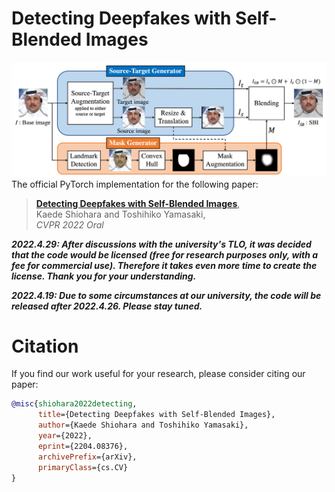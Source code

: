 # Detecting Deepfakes with Self-Blended Images
![Overview](overview.png)  
The official PyTorch implementation for the following paper: 
> [**Detecting Deepfakes with Self-Blended Images**](),  
> Kaede Shiohara and Toshihiko Yamasaki,  
> *CVPR 2022 Oral*

***2022.4.29: After discussions with the university's TLO, it was decided that the code would be licensed (free for research purposes only, with a fee for commercial use). Therefore it takes even more time to create the license. Thank you for your understanding.***

***2022.4.19: Due to some circumstances at our university, the code will be released after 2022.4.26. Please stay tuned.***

<!-- 
# Recomended Development Environment
* GPU: NVIDIA A100
* CUDA: 11.1
* Docker: 20.10.8


# Setup
## Dataset
Download datasets and place them in `./data/` folder.
For example, download [Celeb-DF-v2](https://github.com/yuezunli/celeb-deepfakeforensics) and place it:
```
.
└── data
    └── Celeb-DF-v2
        ├── Celeb-real
        │   └── videos
        │       └── *.mp4
        ├── Celeb-synthesis
        │   └── videos
        │       └── *.mp4
        ├── Youtube-real
        │   └── videos
        │       └── *.mp4
        └── List_of_testing_videos.txt
```
For other datasets, please refer to `./data/datasets.md` .

## Landmark Detector
We use 81 landmarks detector in training.  
Download [here](https://github.com/codeniko/shape_predictor_81_face_landmarks) and place it in `./src/preprocess/` folder.  

## Pretrained model
We provide pretrained EfficientNet-B4.  
Download [here]() and place it in `./weights/` folder.

## Execute docker
1. Replace the absolute path to this repository in `./exec.sh` .
2. Run the shell scripts:
```bash
bash build.sh
bash exec.sh
```


# Test
For example, run the inference on Celeb-DF-v2:
```bash
CUDA_VISIBLE_DEVICES=* python3 src/inference/inference_dataset.py \
-w weights/efnb4_sbi.tar \
-d CDF
```
The result will be displayed.

We also provide inference code for a single video:
```bash
CUDA_VISIBLE_DEVICES=* python3 src/inference/inference_video.py \
-w weights/efnb4_sbi.tar \
-i /path/to/video.mp4
```
and for an image:
```bash
CUDA_VISIBLE_DEVICES=* python3 src/inference/inference_image.py \
-w weights/efnb4_sbi.tar \
-i /path/to/image.png
```

# Training
1. Download [FF++](https://github.com/ondyari/FaceForensics) real videos and place them in `./data/` folder:
```
.
└── data
    └── FaceForensics++
        ├── original_sequences
        │   └── youtube
        │       └── raw
        │           └── videos
        │               └── *.mp4
        ├── train.json
        ├── val.json
        └── test.json
```
2. Run the two codes to extract the video frames, landmarks, and bboxes: (take about 4h and 1.5h, respectively)
```bash
python3 src/preprocess/crop_dlib_ff.py -d Original
CUDA_VISIBLE_DEVICES=* python3 src/preprocess/crop_retina_ff.py -d Original
```

3. Run the training: (take about 13h)
```bash
CUDA_VISIBLE_DEVICES=* python3 src/train_sbi.py \
src/configs/sbi/efnb4.json \
-n sbi
```
Top five checkpoints will be saved in `./output/` folder. As descrived in our paper, we use a latest one for evaluations. -->

# Citation
If you find our work useful for your research, please consider citing our paper:
```bibtex
@misc{shiohara2022detecting,
      title={Detecting Deepfakes with Self-Blended Images}, 
      author={Kaede Shiohara and Toshihiko Yamasaki},
      year={2022},
      eprint={2204.08376},
      archivePrefix={arXiv},
      primaryClass={cs.CV}
}
```